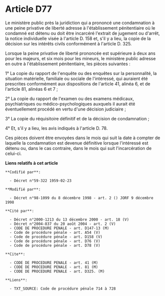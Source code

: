 # Article D77

Le ministère public près la juridiction qui a prononcé une condamnation à une peine privative de liberté adresse à
l'établissement pénitentiaire où le condamné est détenu ou doit être incarcéré l'extrait de jugement ou d'arrêt, la notice
individuelle visée à l'article D. 158 et, s'il y a lieu, la copie de la décision sur les intérêts civils conformément à
l'article D. 325.

Lorsque la peine privative de liberté prononcée est supérieure à deux ans pour les majeurs, et six mois pour les mineurs, le
ministère public adresse en outre à l'établissement pénitentiaire, les pièces suivantes :

1° La copie du rapport de l'enquête ou des enquêtes sur la personnalité, la situation matérielle, familiale ou sociale de
l'intéressé, qui auraient été prescrites conformément aux dispositions de l'article 41, alinéa 6, et de l'article 81, alinéas
6 et 7 ;

2° La copie du rapport de l'examen ou des examens médicaux, psychiatriques ou médico-psychologiques auxquels il aurait été
éventuellement procédé en vertu d'une décision judiciaire ;

3° La copie du réquisitoire définitif et de la décision de condamnation ;

4° Et, s'il y a lieu, les avis indiqués à l'article D. 78.

Ces pièces doivent être envoyées dans le mois qui suit la date à compter de laquelle la condamnation est devenue définitive
lorsque l'intéressé est détenu ou, dans le cas contraire, dans le mois qui suit l'incarcération de celui-ci.

**Liens relatifs à cet article**

	**Codifié par**:

	  - Décret n°59-322 1959-02-23

	**Modifié par**:

	  - Décret n°98-1099 du 8 décembre 1998 - art. 2 () JORF 9 décembre 1998

	**Cité par**:

	  - Décret n°2000-1213 du 13 décembre 2000 - art. 18 (V)
	  - Décret n°2004-837 du 20 août 2004 - art. 2 (V)
	  - CODE DE PROCEDURE PENALE - art. D147-13 (M)
	  - Code de procédure pénale - art. A54 (V)
	  - Code de procédure pénale - art. D158 (V)
	  - Code de procédure pénale - art. D76 (V)
	  - Code de procédure pénale - art. D78 (V)

	**Cite**:

	  - CODE DE PROCEDURE PENALE - art. 41 (M)
	  - CODE DE PROCEDURE PENALE - art. 81 (M)
	  - CODE DE PROCEDURE PENALE - art. D325. (M)

	**Liens**:

	  - TXT_SOURCE: Code de procédure pénale 714 à 728
